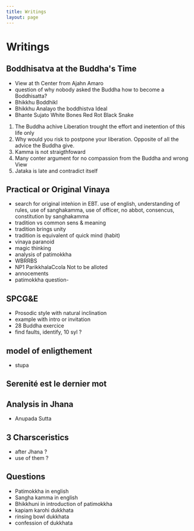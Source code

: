 ```yaml
---
title: Writings
layout: page
---
```


# Writings

## Boddhisatva at the Buddha's Time

- View at th Center from Ajahn Amaro
- question of why nobody asked the Buddha how to become a Boddhisatta?
- Bhikkhu Boddhikl
- Bhikkhu Analayo the boddhistva Ideal
- Bhante Sujato White Bones Red Rot Black Snake

1. The Buddha achive Liberation trought the effort and inetention of this life only
2. Why would you risk to postpone your liberation. Opposite of all the advice the Buddha give.
3. Kamma is not straigthfoward
4. Many conter argument for no compassion from the Buddha and wrong View
5. Jataka is late and contradict itself

## Practical or Original Vinaya

- search for original inteǹion in EBT. use of english, understanding of rules, use of sanghakamma, use of officer, no abbot, consencus, constitution by sanghakamma
- tradition vs common sens & meaning
- tradition brings unity
- tradition is equivalent of quick mind (habit)
- vinaya paranoid
- magic thinking
- analysis of patimokkha
- WBRRBS
- NP1 ParikkhalaCcola Not to be alloted
- annocements
- patimokkha question- 

## SPCG&E

- Prosodic  style with natural inclination
- example with intro or invitation
- 28 Buddha exercice
- find faults, identify, 10 syl ?

## model of enligthement

- stupa

## Serenité est le dernier mot

## Analysis in Jhana
- Anupada Sutta

## 3 Charsceristics
- after Jhana ?
- use of them ?

## Questions

- Patimokkha in english
- Sangha kamma in english
- Bhikkhuni in introduction of patimokkha
- kapiam karohi dukkhata
- rinsing bowl dukkhata
- confession of dukkhata
